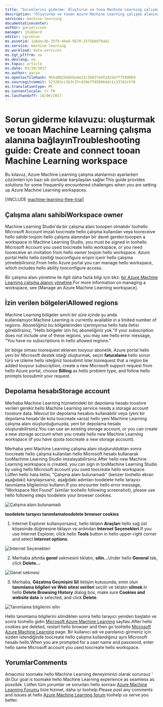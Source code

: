 ```yaml
---
title: "Sorunlarını giderme: Oluşturun ve tooa Machine Learning çalışma alanı bağlantı | Microsoft Docs"
description: "Oluşturma ve tooan Azure Machine Learning çalışma alanına bağlanma ortak sorunlar için çözümleri"
services: machine-learning
documentationcenter: 
author: garyericson
manager: jhubbard
editor: cgronlun
ms.assetid: 1a8aec4b-35f9-44e8-9570-2575b8979ab1
ms.service: machine-learning
ms.workload: data-services
ms.tgt_pltfrm: na
ms.devlang: na
ms.topic: article
ms.date: 03/20/2017
ms.author: garye
ms.openlocfilehash: 965a0025e85ba4e22c2b037edfa923e7f7599069
ms.sourcegitcommit: 523283cc1b3c37c428e77850964dc1c33742c5f0
ms.translationtype: MT
ms.contentlocale: tr-TR
ms.lasthandoff: 10/06/2017
---
```

# <a name="troubleshooting-guide-create-and-connect-tooan-machine-learning-workspace"></a><span data-ttu-id="070ac-103">Sorun giderme kılavuzu: oluşturmak ve tooan Machine Learning çalışma alanına bağlayın</span><span class="sxs-lookup"><span data-stu-id="070ac-103">Troubleshooting guide: Create and connect tooan Machine Learning workspace</span></span>
<span data-ttu-id="070ac-104">Bu kılavuz, Azure Machine Learning çalışma alanlarınızı ayarlarken çözümleri için bazı sık zorluklar karşılaşılan sağlar.</span><span class="sxs-lookup"><span data-stu-id="070ac-104">This guide provides solutions for some frequently encountered challenges when you are setting up Azure Machine Learning workspaces.</span></span>

[!INCLUDE [machine-learning-free-trial](../../includes/machine-learning-free-trial.md)]

## <a name="workspace-owner"></a><span data-ttu-id="070ac-105">Çalışma alanı sahibi</span><span class="sxs-lookup"><span data-stu-id="070ac-105">Workspace owner</span></span>
<span data-ttu-id="070ac-106">Machine Learning Studio'da bir çalışma alanı tooopen olmalıdır toohello Microsoft Account imzalı toocreate hello çalışma kullanılan veya tooreceive hello sahibi toojoin hello çalışma alanından bir davet gerekir.</span><span class="sxs-lookup"><span data-stu-id="070ac-106">tooopen a workspace in Machine Learning Studio, you must be signed in toohello Microsoft Account you used toocreate hello workspace, or you need tooreceive an invitation from hello owner toojoin hello workspace.</span></span> <span data-ttu-id="070ac-107">Azure portal Hello hello özelliği tooconfigure erişim içerir hello çalışma yönetebilirsiniz.</span><span class="sxs-lookup"><span data-stu-id="070ac-107">From hello Azure portal you can manage hello workspace, which includes hello ability tooconfigure access.</span></span>

<span data-ttu-id="070ac-108">Bir çalışma alanı yönetme ile ilgili daha fazla bilgi için bkz: [bir Azure Machine Learning çalışma alanını yönetme].</span><span class="sxs-lookup"><span data-stu-id="070ac-108">For more information on managing a workspace, see [Manage an Azure Machine Learning workspace].</span></span>

[bir Azure Machine Learning çalışma alanını yönetme]: machine-learning-manage-workspace.md

## <a name="allowed-regions"></a><span data-ttu-id="070ac-110">İzin verilen bölgeleri</span><span class="sxs-lookup"><span data-stu-id="070ac-110">Allowed regions</span></span>
<span data-ttu-id="070ac-111">Machine Learning bölgeler sınırlı bir süre içinde şu anda kullanılamıyor.</span><span class="sxs-lookup"><span data-stu-id="070ac-111">Machine Learning is currently available in a limited number of regions.</span></span> <span data-ttu-id="070ac-112">Aboneliğiniz bu bölgelerinden içermiyorsa hello hata iletisi görebilirsiniz, "Hello bölgeler izin hiç aboneliğiniz yok."</span><span class="sxs-lookup"><span data-stu-id="070ac-112">If your subscription does not include one of these regions, you may see hello error message, “You have no subscriptions in hello allowed regions.”</span></span>

<span data-ttu-id="070ac-113">bir bölge olması toorequest eklenen tooyour abonelik, Azure portal hello yeni bir Microsoft destek isteği oluşturmak, seçin **faturalama** hello sorun türü ve izleme hello isteğiniz toosubmit ister.</span><span class="sxs-lookup"><span data-stu-id="070ac-113">toorequest that a region be added tooyour subscription, create a new Microsoft support request from hello Azure portal, choose **Billing** as hello problem type, and follow hello prompts toosubmit your request.</span></span>

## <a name="storage-account"></a><span data-ttu-id="070ac-114">Depolama hesabı</span><span class="sxs-lookup"><span data-stu-id="070ac-114">Storage account</span></span>
<span data-ttu-id="070ac-115">Merhaba Machine Learning hizmetindeki bir depolama hesabı toostore verileri gerekir.</span><span class="sxs-lookup"><span data-stu-id="070ac-115">hello Machine Learning service needs a storage account toostore data.</span></span> <span data-ttu-id="070ac-116">Mevcut bir depolama hesabını kullanabilir veya (yeni bir depolama hesabı'de kota toocreate varsa) hello yeni Machine Learning çalışma alanı oluşturduğunuzda, yeni bir depolama hesabı oluşturabilirsiniz.</span><span class="sxs-lookup"><span data-stu-id="070ac-116">You can use an existing storage account, or you can create a new storage account when you create hello new Machine Learning workspace (if you have quota toocreate a new storage account).</span></span>

<span data-ttu-id="070ac-117">Merhaba yeni Machine Learning çalışma alanı oluşturulduktan sonra toocreate hello çalışma kullanılan hello Microsoft hesabı kullanarak tooMachine Learning Studio imzalayabilirsiniz.</span><span class="sxs-lookup"><span data-stu-id="070ac-117">After hello new Machine Learning workspace is created, you can sign in tooMachine Learning Studio by using hello Microsoft account you used toocreate hello workspace.</span></span> <span data-ttu-id="070ac-118">Lütfen hello hata iletisi, "Çalışma alanı bulunamadı" (benzer toohello ekran aşağıdaki) karşılaşırsanız, aşağıdaki adımları toodelete hello tarayıcı tanımlama bilgilerinizi kullanın.</span><span class="sxs-lookup"><span data-stu-id="070ac-118">If you encounter hello error message, “Workspace Not Found” (similar toohello following screenshot), please use hello following steps toodelete your browser cookies.</span></span>

![Çalışma alanı bulunamadı][screen3]

<span data-ttu-id="070ac-120">**toodelete tarayıcı tanımlama**</span><span class="sxs-lookup"><span data-stu-id="070ac-120">**toodelete browser cookies**</span></span>

1. <span data-ttu-id="070ac-121">Internet Explorer kullanıyorsanız, hello tıklatın **Araçları** hello sağ üst köşesinde düğmesine tıklayın ve ardından **Internet Seçenekleri**.</span><span class="sxs-lookup"><span data-stu-id="070ac-121">If you use Internet Explorer, click hello **Tools** button in hello upper-right corner and select **Internet options**.</span></span>  

![Internet Seçenekleri][screen4]

2. <span data-ttu-id="070ac-123">Merhaba altında **genel** sekmesini tıklatın, **silin...**</span><span class="sxs-lookup"><span data-stu-id="070ac-123">Under hello **General** tab, click **Delete…**</span></span>

![Genel sekmesi][screen5]

3. <span data-ttu-id="070ac-125">Merhaba, **Gözatma Geçmişini Sil** iletişim kutusunda, emin olun **tanımlama bilgileri ve Web sitesi verileri** seçilir ve tıklatın **silmek**.</span><span class="sxs-lookup"><span data-stu-id="070ac-125">In hello **Delete Browsing History** dialog box, make sure **Cookies and website data** is selected, and click **Delete**.</span></span>

![Tanımlama bilgilerini silin][screen6]

<span data-ttu-id="070ac-127">Hello tanımlama bilgilerini silindikten sonra hello tarayıcı yeniden başlatın ve sonra toohello gidin [Microsoft Azure Machine Learning](https://studio.azureml.net) sayfası.</span><span class="sxs-lookup"><span data-stu-id="070ac-127">After hello cookies are deleted, restart hello browser and then go toohello [Microsoft Azure Machine Learning](https://studio.azureml.net) page.</span></span> <span data-ttu-id="070ac-128">Bir kullanıcı adı ve parolanızı girmeniz için sizden istendiğinde toocreate hello çalışma kullandığınız aynı Microsoft hesabı hello.</span><span class="sxs-lookup"><span data-stu-id="070ac-128">When you are prompted for a user name and password, enter hello same Microsoft account you used toocreate hello workspace.</span></span>

## <a name="comments"></a><span data-ttu-id="070ac-129">Yorumlar</span><span class="sxs-lookup"><span data-stu-id="070ac-129">Comments</span></span>

<span data-ttu-id="070ac-130">Amacımız toomake hello Machine Learning deneyiminizi olarak sorunsuz ' dir.</span><span class="sxs-lookup"><span data-stu-id="070ac-130">Our goal is toomake hello Machine Learning experience as seamless as possible.</span></span> <span data-ttu-id="070ac-131">Lütfen tüm yorumlar ve sorunları hello sonrası [Azure Machine Learning Forumu](http://social.msdn.microsoft.com/Forums/windowsazure/home?forum=MachineLearning) bize hizmet, daha iyi toohelp.</span><span class="sxs-lookup"><span data-stu-id="070ac-131">Please post any comments and issues at hello [Azure Machine Learning forum](http://social.msdn.microsoft.com/Forums/windowsazure/home?forum=MachineLearning) toohelp us serve you better.</span></span>

[screen1]:media/machine-learning-troubleshooting-creating-ml-workspace/screen1.png
[screen2]:media/machine-learning-troubleshooting-creating-ml-workspace/screen2.png
[screen3]:media/machine-learning-troubleshooting-creating-ml-workspace/screen3.png
[screen4]:media/machine-learning-troubleshooting-creating-ml-workspace/screen4.png
[screen5]:media/machine-learning-troubleshooting-creating-ml-workspace/screen5.png
[screen6]:media/machine-learning-troubleshooting-creating-ml-workspace/screen6.png
